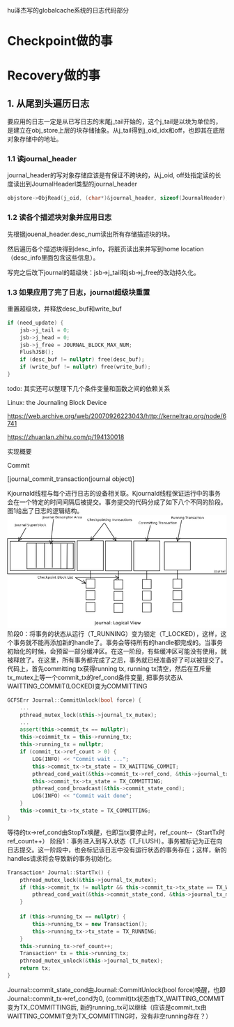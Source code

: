 hu泽杰写的globalcache系统的日志代码部分
# Checkpoint做的事
# Recovery做的事
## 1. 从尾到头遍历日志
要应用的日志一定是从已写日志的末尾j_tail开始的，这个j_tail是以块为单位的，是建立在obj_store上层的块存储抽象。从j_tail得到j_oid_idx和off，也即其在底层对象存储中的地址。
### 1.1 读journal_header
journal_header的写对象存储应该是有保证不跨块的，从j_oid, off处指定读的长度读出到JournalHeaderl类型的journal_header
```C++
objstore->ObjRead(j_oid, (char*)&journal_header, sizeof(JournalHeader), off);
```
### 1.2 读各个描述块对象并应用日志
先根据jouenal_header.desc_num读出所有存储描述块的块。

然后遍历各个描述块得到desc_info，将脏页读出来并写到home location（desc_info里面包含这些信息）。

写完之后改下journal的超级块：jsb->j_tail和jsb->j_free的改动持久化。

### 1.3 如果应用了完了日志，journal超级块重置
重置超级块，并释放desc_buf和write_buf
```C++
if (need_update) {
    jsb->j_tail = 0;
    jsb->j_head = 0;
    jsb->j_free = JOURNAL_BLOCK_MAX_NUM;
    FlushJSB();
    if (desc_buf != nullptr) free(desc_buf);
    if (write_buf != nullptr) free(write_buf);
}
```

todo: 其实还可以整理下几个条件变量和函数之间的依赖关系

Linux: the Journaling Block Device

https://web.archive.org/web/20070926223043/http://kerneltrap.org/node/6741

https://zhuanlan.zhihu.com/p/194130018

实现概要

Commit

[journal_commit_transaction(journal object)]

Kjournald线程与每个进行日志的设备相关联。Kjournald线程保证运行中的事务会在一个特定的时间间隔后被提交。事务提交的代码分成了如下八个不同的阶段。图1给出了日志的逻辑结构。
![](2023-05-12-16-23-13.png)
阶段0：将事务的状态从运行（T_RUNNING）变为锁定（T_LOCKED），这样，这个事务就不能再添加新的handle了。事务会等待所有的handle都完成的。当事务初始化的时候，会预留一部分缓冲区。在这一阶段，有些缓冲区可能没有使用，就被释放了。在这里，所有事务都完成了之后，事务就已经准备好了可以被提交了。
代码上，首先committing tx获得running tx, running tx清空，然后在互斥量tx_mutex上等一个commit_tx的ref_cond条件变量, 把事务状态从WAITTING_COMMIT(LOCKED)变为COMMITTING
```cpp
GCFSErr Journal::CommitUnlock(bool force) {
    ...
    pthread_mutex_lock(&this->journal_tx_mutex);
    ...
    assert(this->commit_tx == nullptr);
    this->coimmit_tx = this->running_tx;
    this->running_tx = nullptr;
    if (commit_tx->ref_count > 0) {
        LOG(INFO) << "Commit wait ...";
        this->commit_tx->tx_state = TX_WAITTING_COMMIT;
        pthread_cond_wait(&this->commit_tx->ref_cond, &this->journal_tx_mutex);
        this->commit_tx->tx_state = TX_COMMITTING;
        pthread_cond_broadcast(&this->commit_state_cond);
        LOG(INFO) << "Commit wait done";
    }
    this->commit_tx->tx_state = TX_COMMITTING;
}
```
等待的tx->ref_cond由StopTx唤醒，也即当tx要停止时，ref_count--（StartTx时ref_count++）
阶段1：事务进入到写入状态（T_FLUSH）。事务被标记为正在向日志提交。这一阶段中，也会标记该日志中没有运行状态的事务存在；这样，新的handles请求将会导致新的事务初始化。
```cpp
Transaction* Journal::StartTx() {
    pthread_mutex_lock(&this->journal_tx_mutex);
    if (this->commit_tx != nullptr && this->commit_tx->tx_state == TX_WAITTING_COMMIT) {
        pthread_cond_wait(&this->commit_state_cond, &this->journal_tx_mutex);
    }

    if (this->running_tx == nullptr) {
        this->running_tx = new Transaction();
        this->running_tx->tx_state = TX_RUNNING;
    }
    this->running_tx->ref_count++;
    Transaction* tx = this->running_tx;
    pthread_mutex_unlock(&this->journal_tx_mutex);
    return tx;
}
```
Journal::commit_state_cond由Journal::CommitUnlock(bool force)唤醒，也即Journal::commit_tx->ref_cond为0, (commit)tx状态由TX_WAITTING_COMMIT变为TX_COMMITTING后, 新的running_tx可以继续（应该是commit_tx由WAITTING_COMMIT变为TX_COMMITTING时，没有非空running存在？）